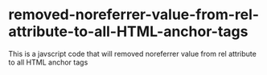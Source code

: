# removed-noreferrer-value-from-rel-attribute-to-all-HTML-anchor-tags

This is a javscript code that will removed noreferrer value from rel attribute to all HTML anchor tags
